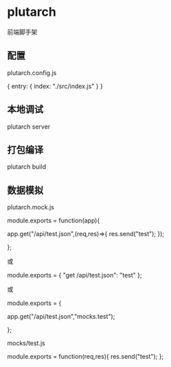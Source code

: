 # plutarch

前端脚手架

## 配置

plutarch.config.js

{
  entry: {
    index: "./src/index.js"
  }
}

## 本地调试

plutarch server 

## 打包编译

plutarch build

## 数据模拟

plutarch.mock.js

module.exports = function(app){

  app.get("/api/test.json",(req,res)=>{
    res.send("test");
  });

};

或

module.exports = {
  "get /api/test.json": "test"
};

或

module.exports = {

  app.get("/api/test.json","mocks.test");

};

mocks/test.js

module.exports = function(req,res){
  res.send("test");
};
